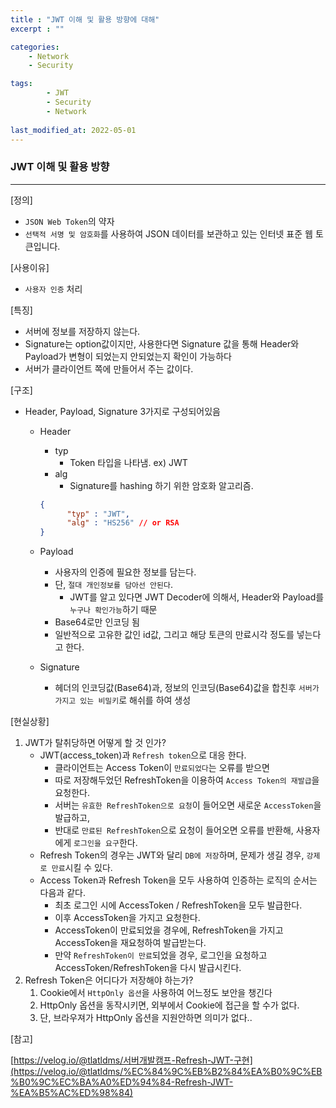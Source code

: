 ```yaml
---
title : "JWT 이해 및 활용 방향에 대해"
excerpt : ""

categories:
    - Network
    - Security

tags:
        - JWT
        - Security
        - Network
        
last_modified_at: 2022-05-01
---
```


### JWT 이해 및 활용 방향

--- 

[정의]

- `JSON Web Token`의 약자
- `선택적 서명 및 암호화`를 사용하여 JSON 데이터를 보관하고 있는 인터넷 표준 웹 토큰입니다.

[사용이유]

- `사용자 인증` 처리

[특징]

- 서버에 정보를 저장하지 않는다.
- Signature는 option값이지만, 사용한다면 Signature 값을 통해 Header와 Payload가 변형이 되었는지 안되었는지 확인이 가능하다
- 서버가 클라이언트 쪽에 만들어서 주는 값이다.

[구조]

- Header, Payload, Signature 3가지로 구성되어있음
    - Header
        - typ
            - Token 타입을 나타냄. ex) JWT
        - alg
            - Signature를 hashing 하기 위한 암호화 알고리즘.
        
        ```json
        {
        	  "typ" : "JWT",
              "alg" : "HS256" // or RSA
        }
        ```
        
    - Payload
        - 사용자의 인증에 필요한 정보를 담는다.
        - 단, `절대 개인정보를 담아선 안된다`.
            - JWT를 알고 있다면 JWT Decoder에 의해서, Header와 Payload를 `누구나 확인가능`하기 때문
        - Base64로만 인코딩 됨
        - 일반적으로 고유한 값인 id값, 그리고 해당 토큰의 만료시각 정도를 넣는다고 한다.
    - Signature
        - 헤더의 인코딩값(Base64)과, 정보의 인코딩(Base64)값을 합친후 `서버가 가지고 있는 비밀키`로 해쉬를 하여 생성

[현실상황]

1. JWT가 탈취당하면 어떻게 할 것 인가?
    - JWT(access_token)과 `Refresh token`으로 대응 한다.
        - 클라이언트는 Access Token이 `만료되었다`는 오류를 받으면
        - 따로 저장해두었던 RefreshToken을 이용하여 `Access Token의 재발급`을 요청한다.
        - 서버는 `유효한 RefreshToken으로 요청`이 들어오면 새로운 `AccessToken`을 발급하고,
        - 반대로 `만료된 RefreshToken`으로 요청이 들어오면 오류를 반환해, 사용자에게 `로그인을 요구`한다.
    - Refresh Token의 경우는 JWT와 달리 `DB에 저장`하며, 문제가 생길 경우, `강제로 만료`시킬 수 있다.
    - Access Token과 Refresh Token을 모두 사용하여 인증하는 로직의 순서는 다음과 같다.
        - 최초 로그인 시에 AccessToken / RefreshToken을 모두 발급한다.
        - 이후 AccessToken을 가지고 요청한다.
        - AccessToken이 만료되었을 경우에, RefreshToken을 가지고 AccessToken을 재요청하여 발급받는다.
        - 만약 `RefreshToken이 만료`되었을 경우, 로그인을 요청하고 AccessToken/RefreshToken을 다시 발급시킨다.
2. Refresh Token은 어디다가 저장해야 하는가?
    1. Cookie에서 `HttpOnly 옵션`을 사용하여 어느정도 보안을 챙긴다
    2. HttpOnly 옵션을 동작시키면, 외부에서 Cookie에 접근을 할 수가 없다.
    3. 단, 브라우져가 HttpOnly 옵션을 지원안하면 의미가 없다..
    

[참고] 

[https://velog.io/@tlatldms/서버개발캠프-Refresh-JWT-구현](https://velog.io/@tlatldms/%EC%84%9C%EB%B2%84%EA%B0%9C%EB%B0%9C%EC%BA%A0%ED%94%84-Refresh-JWT-%EA%B5%AC%ED%98%84)